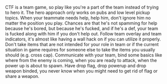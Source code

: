 CTF is a team game, so play like you're a part of the team instead of trying to hero it. The hero approach only works on pubs and low level pickup topics. 
When your teammate needs help, help him, don't ignore him no matter the position you play. Chances are that he's not spamming for help because he's bored, 
but because he's fucked, and if he's a def, your team is fucked along with him if you don't help out. Follow team overlay and team indicators, it's almost 
like having a wall hack on if you can utilize it properly. Don't take items that are not intended for your role in team or if the current situation in game 
requires for someone else to take the items you usually should (e.g. cross cap). Communicate with your team, bind some basics like where from the enemy is 
coming, when you are ready to attack, when the power up is about to spawn. Have drop flag, drop powerup and drop weapon binded, you never know when you might 
need to get rid of flag or share a weapon.
